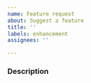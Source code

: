 ```yaml
---
name: Feature request
about: Suggest a feature
title: ''
labels: enhancement
assignees: ''

---
```


### Description
